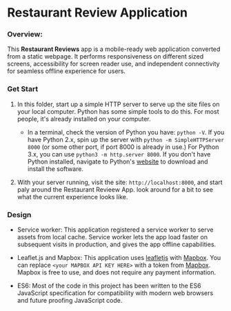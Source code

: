 # Restaurant Review Application

### Overview:

This **Restaurant Reviews** app is a mobile-ready web application converted from a static webpage. It performs responsiveness on different sized screens, accessibility for screen reader use, and independent connectivity for seamless offline experience for users.


### Get Start

1. In this folder, start up a simple HTTP server to serve up the site files on your local computer. Python has some simple tools to do this. For most people, it's already installed on your computer.

    * In a terminal, check the version of Python you have: `python -V`. If you have Python 2.x, spin up the server with `python -m SimpleHTTPServer 8000` (or some other port, if port 8000 is already in use.) For Python 3.x, you can use `python3 -m http.server 8000`. If you don't have Python installed, navigate to Python's [website](https://www.python.org/) to download and install the software.

2. With your server running, visit the site: `http://localhost:8000`, and start paly around the Restaurant Revieew App. look around for a bit to see what the current experience looks like.


### Design

* Service worker:
This application registered a service worker to serve assets from local cache. Service worker lets the app load faster on subsequent visits in production, and gives the app offline capabilities.

* Leaflet.js and Mapbox:
This application uses [leafletjs](https://leafletjs.com/) with [Mapbox](https://www.mapbox.com/). You can replace `<your MAPBOX API KEY HERE>` with a token from [Mapbox](https://www.mapbox.com/). Mapbox is free to use, and does not require any payment information.

* ES6:
Most of the code in this project has been written to the ES6 JavaScript specification for compatibility with modern web browsers and future proofing JavaScript code.
